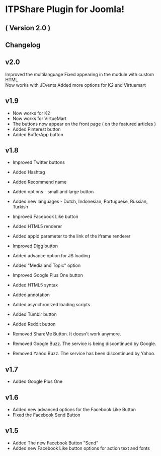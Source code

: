 ITPShare Plugin for Joomla! 
==========================
( Version 2.0 )
--------------------------



Changelog
---------

v2.0
-----
Improved the multilanguage
Fixed appearing in the module with custom HTML  
Now works with JEvents
Added more options for K2 and Virtuemart

v1.9
-----
* Now works for K2
* Now works for VirtueMart
* The buttons now appear on the front page ( on the featured articles )
* Added Pinterest button
* Added BufferApp button

v1.8
-----
* Improved Twitter buttons
 * Added Hashtag
 * Added Recommend name
 * Added options - small and large button
 * Added new languages - Dutch, Indonesian, Portuguese, Russian, Turkish

* Improved Facebook Like button
 * Added HTML5 renderer
 * Added appId parameter to the link of the iframe renderer
 
* Improved Digg button
 * Added advance option for JS loading
 * Added "Media and Topic" option
 
* Improved Google Plus One button
 * Added HTML5 syntax 
 * Added annotation
 * Added asynchronized loading scripts
  
* Added Tumblr button
* Added Reddit button

* Removed ShareMe Button. It doesn't work anymore.
* Removed Google Buzz. The service is being discontinued by Google.
* Removed Yahoo Buzz. The service has been discontinued by Yahoo.

v1.7
-----
* Added Google Plus One

v1.6
-----
* Added new advanced options for the Facebook Like Button
* Fixed the Facebook Send Button

v1.5
-----
* Added The new Facebook Button "Send"
* Added new Facebook Like button options for action text and fonts
